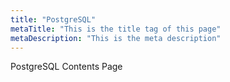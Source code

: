 ```yaml
---
title: "PostgreSQL"
metaTitle: "This is the title tag of this page"
metaDescription: "This is the meta description"
---
```


PostgreSQL Contents Page
